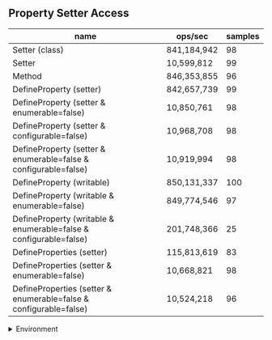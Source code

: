 ## Property Setter Access

|name|ops/sec|samples|
|-|-|-|
|Setter (class)|841,184,942|98|
|Setter|10,599,812|99|
|Method|846,353,855|96|
|DefineProperty (setter)|842,657,739|99|
|DefineProperty (setter & enumerable=false)|10,850,761|98|
|DefineProperty (setter & configurable=false)|10,968,708|98|
|DefineProperty (setter & enumerable=false & configurable=false)|10,919,994|98|
|DefineProperty (writable)|850,131,337|100|
|DefineProperty (writable & enumerable=false)|849,774,546|97|
|DefineProperty (writable & enumerable=false & configurable=false)|201,748,366|25|
|DefineProperties (setter)|115,813,619|83|
|DefineProperties (setter & enumerable=false)|10,668,821|98|
|DefineProperties (setter & enumerable=false & configurable=false)|10,524,218|96|


<details>
<summary>Environment</summary>

* __Machine:__ linux x64 | 4 vCPUs | 7.6GB Mem
* __Run:__ Tue Nov 07 2023 22:14:32 GMT+0000 (Coordinated Universal Time)
</details>

<!--
{"environment":{"platform":"linux","arch":"x64","cpus":4,"totalMemory":7.6085662841796875},"benchmarks":[{"name":"Setter (class)","opsSec":841184942.0205836,"samples":6},{"name":"Setter","opsSec":10599811.901117006,"samples":6},{"name":"Method","opsSec":846353855.3582678,"samples":8},{"name":"DefineProperty (setter)","opsSec":842657738.7504783,"samples":9},{"name":"DefineProperty (setter & enumerable=false)","opsSec":10850760.65063751,"samples":5},{"name":"DefineProperty (setter & configurable=false)","opsSec":10968708.428512309,"samples":6},{"name":"DefineProperty (setter & enumerable=false & configurable=false)","opsSec":10919994.349783586,"samples":6},{"name":"DefineProperty (writable)","opsSec":850131336.5111969,"samples":7},{"name":"DefineProperty (writable & enumerable=false)","opsSec":849774546.4689144,"samples":6},{"name":"DefineProperty (writable & enumerable=false & configurable=false)","opsSec":201748366.4660899,"samples":9},{"name":"DefineProperties (setter)","opsSec":115813619.19311582,"samples":5},{"name":"DefineProperties (setter & enumerable=false)","opsSec":10668821.238380207,"samples":6},{"name":"DefineProperties (setter & enumerable=false & configurable=false)","opsSec":10524218.483081104,"samples":6}]}-->
